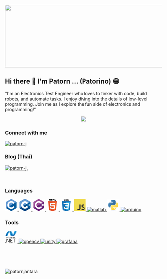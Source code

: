 <div align="center">
  <img src="https://i.pinimg.com/originals/a5/db/b4/a5dbb481cbbabce95f8ebe77e30078c1.gif" width="1000" height="200">
</div>

## Hi there 👋  I'm Patorn ... (Patorino) 😁

"I'm an Electronics Test Engineer who loves to tinker with code, build robots, and automate tasks. I enjoy diving into the details of low-level programming. Join me as I explore the fun side of electronics and programming!"

<div align="center">
  <img src="https://i.pinimg.com/originals/e9/96/1b/e9961ba584fb8f4fe9283b75df51161a.gif" width="200">
</div>

<h3 align="left">Connect with me</h3>
<p align="left">
<a href="https://www.linkedin.com/in/patorn-j/?fbclid=IwAR1073Rb2PjkIUUhEYfsjGdSngICl3acvhBjDE4Q0Zq70JEIQZPOEaXLDxU"  target="_blank"><img align="center" src="https://raw.githubusercontent.com/rahuldkjain/github-profile-readme-generator/master/src/images/icons/Social/linked-in-alt.svg" alt="patorn-j" height="30" width="40" /></a>

<h3 align="left">Blog (Thai)</h3>
<p align="left">
<a href="https://patorn-j.medium.com/"  target="_blank"><img align="center" src="https://raw.githubusercontent.com/rahuldkjain/github-profile-readme-generator/master/src/images/icons/Social/medium.svg" alt="patorn-j." height="30" width="40" /></a>
</p>

</br>

<h3 align="left">Languages</h3>

<a href="https://www.cprogramming.com/" target="_blank" rel="noreferrer">
  <img src="https://raw.githubusercontent.com/devicons/devicon/master/icons/c/c-original.svg" alt="c" width="40" height="40"/>
</a>
<a href="https://www.w3schools.com/cpp/" target="_blank" rel="noreferrer">
  <img src="https://raw.githubusercontent.com/devicons/devicon/master/icons/cplusplus/cplusplus-original.svg" alt="cplusplus" width="40" height="40"/>
</a>
<a href="https://www.w3schools.com/cs/" target="_blank" rel="noreferrer">
  <img src="https://raw.githubusercontent.com/devicons/devicon/master/icons/csharp/csharp-original.svg" alt="csharp" width="40" height="40"/>
</a>

<a href="https://www.w3.org/html/" target="_blank" rel="noreferrer">
  <img src="https://raw.githubusercontent.com/devicons/devicon/master/icons/html5/html5-original-wordmark.svg" alt="html5" width="40" height="40"/>
</a>

<a href="https://www.w3schools.com/css/" target="_blank" rel="noreferrer">
  <img src="https://raw.githubusercontent.com/devicons/devicon/master/icons/css3/css3-original-wordmark.svg" alt="css3" width="40" height="40"/>
</a>

<a href="https://developer.mozilla.org/en-US/docs/Web/JavaScript" target="_blank" rel="noreferrer">
  <img src="https://raw.githubusercontent.com/devicons/devicon/master/icons/javascript/javascript-original.svg" alt="javascript" width="40" height="40"/>
</a>
<a href="https://www.mathworks.com/" target="_blank" rel="noreferrer">
  <img src="https://upload.wikimedia.org/wikipedia/commons/2/21/Matlab_Logo.png" alt="matlab" width="40" height="40"/>
</a>


<a href="https://www.python.org" target="_blank" rel="noreferrer">
  <img src="https://raw.githubusercontent.com/devicons/devicon/master/icons/python/python-original.svg" alt="python" width="40" height="40"/>
</a>

<a href="https://www.arduino.cc/" target="_blank" rel="noreferrer">
  <img src="https://cdn.worldvectorlogo.com/logos/arduino-1.svg" alt="arduino" width="40" height="40"/>
</a>

</p>

<h3 align="left">Tools</h3>

<a href="https://dotnet.microsoft.com/" target="_blank" rel="noreferrer"> 
<img src="https://raw.githubusercontent.com/devicons/devicon/master/icons/dot-net/dot-net-original-wordmark.svg" alt="dotnet" width="40" height="40"/> 
</a>

<a href="https://opencv.org/" target="_blank" rel="noreferrer">
  <img src="https://www.vectorlogo.zone/logos/opencv/opencv-icon.svg" alt="opencv" width="40" height="40"/>
</a>

<a href="https://unity.com/" target="_blank" rel="noreferrer">
  <img src="https://www.vectorlogo.zone/logos/unity3d/unity3d-icon.svg" alt="unity" width="40" height="40"/>
</a>

<a href="https://grafana.com" target="_blank" rel="noreferrer">
  <img src="https://www.vectorlogo.zone/logos/grafana/grafana-icon.svg" alt="grafana" width="40" height="40"/>
</a>

</br></br></br>

<p><img align="left" src="https://github-readme-stats.vercel.app/api/top-langs?username=patornjantara&show_icons=true&locale=en&layout=compact" alt="patornjantara" /></p>



